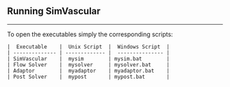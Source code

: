 ## Running SimVascular
----------------------------------------------------------------------------

To open the executables simply the corresponding scripts:

	|  Executable    |  Unix Script  |  Windows Script  |
	| -------------- | ------------- |  --------------- |
	| SimVascular    |  mysim        | mysim.bat        |
	| Flow Solver    |  mysolver     | mysolver.bat     |
	| Adaptor        |  myadaptor    | myadaptor.bat    |
	| Post Solver    |  mypost       | mypost.bat       |
<br>
<br>
<br>